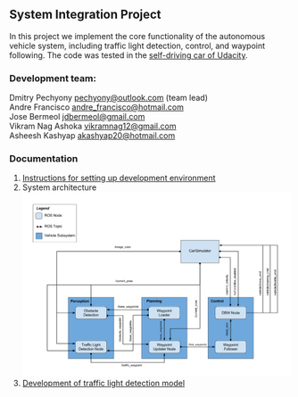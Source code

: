 [image1]: ./docs/imgs/final-project-ros-graph-v2.png "architecture diagram"

## System Integration Project
In this project we implement the core functionality of the autonomous vehicle system, including traffic light detection, control, and waypoint following. The code was tested in the [self-driving car of Udacity](https://medium.com/udacity/how-the-udacity-self-driving-car-works-575365270a40).

### Development team: 
Dmitry Pechyony pechyony@outlook.com  (team lead)   
Andre Francisco andre_francisco@hotmail.com  
Jose Bermeol jdbermeol@gmail.com    
Vikram Nag Ashoka vikramnag12@gmail.com  
Asheesh Kashyap akashyap20@hotmail.com  

### Documentation
1. [Instructions for setting up development environment](https://github.com/udacity/CarND-Capstone)
2. System architecture
![alt text][image1]
3. [Development of traffic light detection model](docs/tl_detector_model_building.md)
